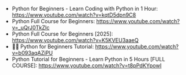 - Python for Beginners - Learn Coding with Python in 1 Hour: https://www.youtube.com/watch?v=kqtD5dpn9C8
- Python Full Course for Beginners: https://www.youtube.com/watch?v=_uQrJ0TkZlc
- Python Full Course for Beginners [2025]: https://www.youtube.com/watch?v=K5KVEU3aaeQ
- 👩‍💻 Python for Beginners Tutorial: https://www.youtube.com/watch?v=b093aqAZiPU
- Python Tutorial for Beginners - Learn Python in 5 Hours [FULL COURSE]: https://www.youtube.com/watch?v=t8pPdKYpowI
